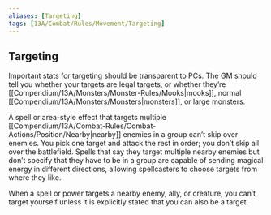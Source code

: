 ```yaml
---
aliases: [Targeting]
tags: [13A/Combat/Rules/Movement/Targeting]
---
```


## Targeting

Important stats for targeting should be transparent to PCs. The GM should tell you whether your targets are legal targets, or whether they’re [[Compendium/13A/Monsters/Monster-Rules/Mooks|mooks]], normal [[Compendium/13A/Monsters/Monsters|monsters]], or large monsters.

A spell or area-style effect that targets multiple [[Compendium/13A/Combat-Rules/Combat-Actions/Position/Nearby|nearby]] enemies in a group can’t skip over enemies. You pick one target and attack the rest in order; you don’t skip all over the battlefield. Spells that say they target multiple nearby enemies but don’t specify that they have to be in a group are capable of sending magical energy in different directions, allowing spellcasters to choose targets from where they like.

When a spell or power targets a nearby enemy, ally, or creature, you can’t target yourself unless it is explicitly stated that you can also be a target.

